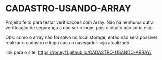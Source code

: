 # CADASTRO-USANDO-ARRAY

Projeito feito para testar verificações com Array.
Não há nenhuma outra verificação de segurança a não ser o login, pois o intuito não seria este.

Obs: como o array não foi salvo no local storage, então não será possível realizar o cadastro e login caso o navegador seja atualizado.

link para o site: https://roney11.github.io/CADASTRO-USANDO-ARRAY/
